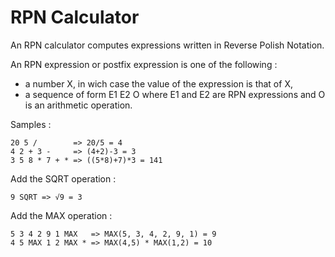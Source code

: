 # RPN Calculator

An RPN calculator computes expressions written in Reverse Polish Notation.

An RPN expression or postfix expression is one of the following :
* a number X, in wich case the value of the expression is that of X,
* a sequence of form E1 E2 O where E1 and E2 are RPN expressions and O is an arithmetic operation.

Samples : 

    20 5 /        => 20/5 = 4
    4 2 + 3 -     => (4+2)-3 = 3
    3 5 8 * 7 + * => ((5*8)+7)*3 = 141
  
Add the SQRT operation :

    9 SQRT => √9 = 3

Add the MAX operation : 

    5 3 4 2 9 1 MAX   => MAX(5, 3, 4, 2, 9, 1) = 9
    4 5 MAX 1 2 MAX * => MAX(4,5) * MAX(1,2) = 10 


